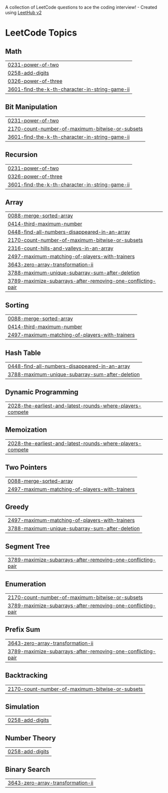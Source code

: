 A collection of LeetCode questions to ace the coding interview! - Created using [LeetHub v2](https://github.com/arunbhardwaj/LeetHub-2.0)
<!---LeetCode Topics Start-->
# LeetCode Topics
## Math
|  |
| ------- |
| [0231-power-of-two](https://github.com/muralidharmaddali/LeetCode/tree/master/0231-power-of-two) |
| [0258-add-digits](https://github.com/muralidharmaddali/LeetCode/tree/master/0258-add-digits) |
| [0326-power-of-three](https://github.com/muralidharmaddali/LeetCode/tree/master/0326-power-of-three) |
| [3601-find-the-k-th-character-in-string-game-ii](https://github.com/muralidharmaddali/LeetCode/tree/master/3601-find-the-k-th-character-in-string-game-ii) |
## Bit Manipulation
|  |
| ------- |
| [0231-power-of-two](https://github.com/muralidharmaddali/LeetCode/tree/master/0231-power-of-two) |
| [2170-count-number-of-maximum-bitwise-or-subsets](https://github.com/muralidharmaddali/LeetCode/tree/master/2170-count-number-of-maximum-bitwise-or-subsets) |
| [3601-find-the-k-th-character-in-string-game-ii](https://github.com/muralidharmaddali/LeetCode/tree/master/3601-find-the-k-th-character-in-string-game-ii) |
## Recursion
|  |
| ------- |
| [0231-power-of-two](https://github.com/muralidharmaddali/LeetCode/tree/master/0231-power-of-two) |
| [0326-power-of-three](https://github.com/muralidharmaddali/LeetCode/tree/master/0326-power-of-three) |
| [3601-find-the-k-th-character-in-string-game-ii](https://github.com/muralidharmaddali/LeetCode/tree/master/3601-find-the-k-th-character-in-string-game-ii) |
## Array
|  |
| ------- |
| [0088-merge-sorted-array](https://github.com/muralidharmaddali/LeetCode/tree/master/0088-merge-sorted-array) |
| [0414-third-maximum-number](https://github.com/muralidharmaddali/LeetCode/tree/master/0414-third-maximum-number) |
| [0448-find-all-numbers-disappeared-in-an-array](https://github.com/muralidharmaddali/LeetCode/tree/master/0448-find-all-numbers-disappeared-in-an-array) |
| [2170-count-number-of-maximum-bitwise-or-subsets](https://github.com/muralidharmaddali/LeetCode/tree/master/2170-count-number-of-maximum-bitwise-or-subsets) |
| [2316-count-hills-and-valleys-in-an-array](https://github.com/muralidharmaddali/LeetCode/tree/master/2316-count-hills-and-valleys-in-an-array) |
| [2497-maximum-matching-of-players-with-trainers](https://github.com/muralidharmaddali/LeetCode/tree/master/2497-maximum-matching-of-players-with-trainers) |
| [3643-zero-array-transformation-ii](https://github.com/muralidharmaddali/LeetCode/tree/master/3643-zero-array-transformation-ii) |
| [3788-maximum-unique-subarray-sum-after-deletion](https://github.com/muralidharmaddali/LeetCode/tree/master/3788-maximum-unique-subarray-sum-after-deletion) |
| [3789-maximize-subarrays-after-removing-one-conflicting-pair](https://github.com/muralidharmaddali/LeetCode/tree/master/3789-maximize-subarrays-after-removing-one-conflicting-pair) |
## Sorting
|  |
| ------- |
| [0088-merge-sorted-array](https://github.com/muralidharmaddali/LeetCode/tree/master/0088-merge-sorted-array) |
| [0414-third-maximum-number](https://github.com/muralidharmaddali/LeetCode/tree/master/0414-third-maximum-number) |
| [2497-maximum-matching-of-players-with-trainers](https://github.com/muralidharmaddali/LeetCode/tree/master/2497-maximum-matching-of-players-with-trainers) |
## Hash Table
|  |
| ------- |
| [0448-find-all-numbers-disappeared-in-an-array](https://github.com/muralidharmaddali/LeetCode/tree/master/0448-find-all-numbers-disappeared-in-an-array) |
| [3788-maximum-unique-subarray-sum-after-deletion](https://github.com/muralidharmaddali/LeetCode/tree/master/3788-maximum-unique-subarray-sum-after-deletion) |
## Dynamic Programming
|  |
| ------- |
| [2028-the-earliest-and-latest-rounds-where-players-compete](https://github.com/muralidharmaddali/LeetCode/tree/master/2028-the-earliest-and-latest-rounds-where-players-compete) |
## Memoization
|  |
| ------- |
| [2028-the-earliest-and-latest-rounds-where-players-compete](https://github.com/muralidharmaddali/LeetCode/tree/master/2028-the-earliest-and-latest-rounds-where-players-compete) |
## Two Pointers
|  |
| ------- |
| [0088-merge-sorted-array](https://github.com/muralidharmaddali/LeetCode/tree/master/0088-merge-sorted-array) |
| [2497-maximum-matching-of-players-with-trainers](https://github.com/muralidharmaddali/LeetCode/tree/master/2497-maximum-matching-of-players-with-trainers) |
## Greedy
|  |
| ------- |
| [2497-maximum-matching-of-players-with-trainers](https://github.com/muralidharmaddali/LeetCode/tree/master/2497-maximum-matching-of-players-with-trainers) |
| [3788-maximum-unique-subarray-sum-after-deletion](https://github.com/muralidharmaddali/LeetCode/tree/master/3788-maximum-unique-subarray-sum-after-deletion) |
## Segment Tree
|  |
| ------- |
| [3789-maximize-subarrays-after-removing-one-conflicting-pair](https://github.com/muralidharmaddali/LeetCode/tree/master/3789-maximize-subarrays-after-removing-one-conflicting-pair) |
## Enumeration
|  |
| ------- |
| [2170-count-number-of-maximum-bitwise-or-subsets](https://github.com/muralidharmaddali/LeetCode/tree/master/2170-count-number-of-maximum-bitwise-or-subsets) |
| [3789-maximize-subarrays-after-removing-one-conflicting-pair](https://github.com/muralidharmaddali/LeetCode/tree/master/3789-maximize-subarrays-after-removing-one-conflicting-pair) |
## Prefix Sum
|  |
| ------- |
| [3643-zero-array-transformation-ii](https://github.com/muralidharmaddali/LeetCode/tree/master/3643-zero-array-transformation-ii) |
| [3789-maximize-subarrays-after-removing-one-conflicting-pair](https://github.com/muralidharmaddali/LeetCode/tree/master/3789-maximize-subarrays-after-removing-one-conflicting-pair) |
## Backtracking
|  |
| ------- |
| [2170-count-number-of-maximum-bitwise-or-subsets](https://github.com/muralidharmaddali/LeetCode/tree/master/2170-count-number-of-maximum-bitwise-or-subsets) |
## Simulation
|  |
| ------- |
| [0258-add-digits](https://github.com/muralidharmaddali/LeetCode/tree/master/0258-add-digits) |
## Number Theory
|  |
| ------- |
| [0258-add-digits](https://github.com/muralidharmaddali/LeetCode/tree/master/0258-add-digits) |
## Binary Search
|  |
| ------- |
| [3643-zero-array-transformation-ii](https://github.com/muralidharmaddali/LeetCode/tree/master/3643-zero-array-transformation-ii) |
<!---LeetCode Topics End-->